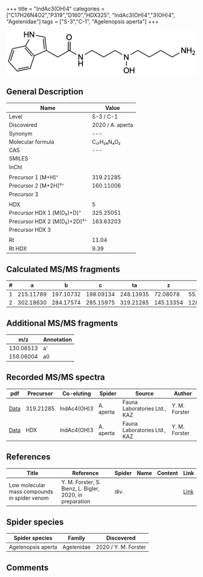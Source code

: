 +++
title = "IndAc3(OH)4"
categories = ["C17H26N4O2","P319","D160","HDX325",
"IndAc3(OH)4","3(OH)4",
"Agelenidae"]
tags = ["S-3","C-1",
"Agelenopsis aperta"]
+++

![](/img/IndAc3(OH)4.png)

## General Description

| Name                        | Value            |
|-----------------------------|------------------|
| Level                       | S-3 / C-1               |
| Discovered                  | 2020 / A. aperta |
| Synonym                     | ---              |
| Molecular formula           | C₁₇H₂₆N₄O₂       |
| CAS                         | ---              |
| SMILES |   |
| InChI  |   |
|                             |                  |
| Precursor 1 [M+H]⁺          | 319.21285        |
| Precursor 2 [M+2H]²⁺        | 160.11006        |
| Precursor 3                 |                  |
|                             |                  |
| HDX                         | 5                |
| Precursor HDX 1 [M(D₅)+D]⁺   | 325.25051        |
| Precursor HDX 2 [M(D₅)+2D]²⁺ | 163.63203        |
| Precursor HDX 3             |                  |
|                             |                  |
| Rt                          | 11.04            |
| Rt HDX                      | 9.39             |

## Calculated MS/MS fragments

| # | a         | b         | c         | ta        | z         | y         | tz        |
|---|-----------|-----------|-----------|-----------|-----------|-----------|-----------|
| 1 | 215.11789 | 197.10732 | 198.09134 | 248.13935 | 72.08078 | 55.05423 | 105.10224 |
| 2 | 302.18630 | 284.17574 | 285.15975 | 319.21285 | 145.13354 | 128.10699 | 162.16009 |

## Additional MS/MS fragments

| m/z       | Annotation |
|-----------|------------|
| 130.06513 | a'         |
| 158.06004 | a0         |

## Recorded MS/MS spectra

| pdf                                                          | Precursor | Co-eluting  | Spider    | Source                       | Author        |
|--------------------------------------------------------------|-----------|-------------|-----------|------------------------------|---------------|
| [Data](/pdf/A-aperta/319_IndAc3(OH)4_IndAc4(OH)3_Aa.pdf)     | 319.21285 | IndAc4(OH)3 | A. aperta | Fauna Laboratories Ltd., KAZ | Y. M. Forster |
| [Data](/pdf/A-aperta/319_IndAc3(OH)4_IndAc4(OH)3_Aa_HDX.pdf) | HDX       | IndAc4(OH)3 | A. aperta | Fauna Laboratories Ltd., KAZ | Y. M. Forster |

## References

| Title     | Reference   | Spider    | Name   | Content  | Link |
|-----------|-------------|-----------|--------|----------|-----|
| Low molecular mass compounds in spider venom      | Y. M. Forster, S. Bienz, L. Bigler, 2020, in preparation          | div.       |   |   | [Link](unknown) |

## Spider species

| Spider species     | Family     | Discovered           |
|--------------------|------------|----------------------|
| Agelenopsis aperta | Agelenidae | 2020 / Y. M. Forster |

## Comments